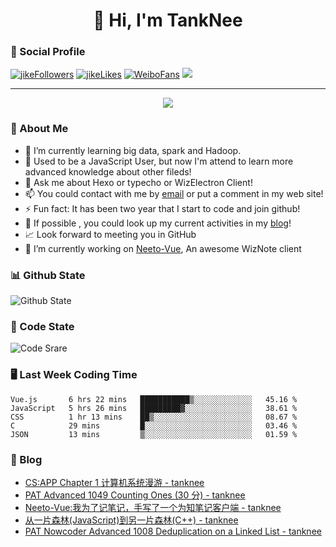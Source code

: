 
<h1 align="center">👋 Hi, I'm TankNee</h1>

### 📌 Social Profile 

[![jikeFollowers](https://img.shields.io/badge/dynamic/json?color=%23FFE411&label=JikeFollowers&query=%24.data.totalSubs&url=https%3A%2F%2Fapi.spencerwoo.com%2Fsubstats%2F%3Fsource%3DjikeFollower%26queryKey%3Dd25cf3f3-f6e6-4427-b418-51ba06cf26e9)](https://m.okjike.com)
[![jikeLikes](https://img.shields.io/badge/dynamic/json?color=%23FFE411&label=JikeLikes&query=%24.data.totalSubs&url=https%3A%2F%2Fapi.spencerwoo.com%2Fsubstats%2F%3Fsource%3DjikeLiked%26queryKey%3Dd25cf3f3-f6e6-4427-b418-51ba06cf26e9)](https://m.okjike.com)
[![WeiboFans](https://img.shields.io/badge/dynamic/json?color=%23E6162D&label=WeiboFollowers&query=%24.data.totalSubs&url=https%3A%2F%2Fapi.spencerwoo.com%2Fsubstats%2F%3Fsource%3Dweibo%26queryKey%3D5201023153)](https://www.weibo.com)
![](https://visitor-badge.glitch.me/badge?page_id=TankNee.TankNee)

---

<a href="https://github.com/linonetwo">
    <p align="center">
        <img src="https://github-profile-trophy.vercel.app/?username=TankNee&column=7&theme=onedark"/>
    </p>
</a>

### 👦 About Me 

- 🌱 I’m currently learning big data, spark and Hadoop.
- 🤔 Used to be a JavaScript User, but now I'm attend to learn more advanced knowledge about other fileds!
- 💬 Ask me about Hexo or typecho or WizElectron Client!
- 📫 You could contact with me by [email](mailto:nee@tanknee.cn) or put a comment in my web site!
-  ⚡  Fun fact: It has been two year that I start to code and join github!
- 🎉 If possible , you could look up my current activities in my [blog](https://www.tanknee.cn)!
- 📈 Look forward to meeting you in GitHub
- 🔭 I’m currently working on [Neeto-Vue](https://github.com/TankNee/Neeto-Vue), An awesome WizNote client

### 📊 Github State

![Github State](https://github-readme-stats.vercel.app/api?username=TankNee&show_icons=true&hide_border=true)

### 📶 Code State

![Code Srare](https://github-readme-stats.vercel.app/api/top-langs/?username=TankNee&layout=compact&hide_border=true&title_color=a0a9af)

### 🖥 Last Week Coding Time

<!--START_SECTION:waka-->
```text
Vue.js       6 hrs 22 mins   ███████████▒░░░░░░░░░░░░░   45.16 % 
JavaScript   5 hrs 26 mins   █████████▓░░░░░░░░░░░░░░░   38.61 % 
CSS          1 hr 13 mins    ██▒░░░░░░░░░░░░░░░░░░░░░░   08.67 % 
C            29 mins         █░░░░░░░░░░░░░░░░░░░░░░░░   03.46 % 
JSON         13 mins         ▒░░░░░░░░░░░░░░░░░░░░░░░░   01.59 % 
```
<!--END_SECTION:waka-->

### 📕 Blog

<!-- BLOG-POST-LIST:START -->
- [CS:APP Chapter 1 计算机系统漫游 - tanknee](http://www.cnblogs.com/tanknee/p/csapp_01.html)
- [PAT Advanced 1049 Counting Ones (30 分) - tanknee](http://www.cnblogs.com/tanknee/p/14492802.html)
- [Neeto-Vue:我为了记笔记，手写了一个为知笔记客户端 - tanknee](http://www.cnblogs.com/tanknee/p/14367479.html)
- [从一片森林(JavaScript)到另一片森林(C++) - tanknee](http://www.cnblogs.com/tanknee/p/14352329.html)
- [PAT Nowcoder Advanced 1008 Deduplication on a Linked List - tanknee](http://www.cnblogs.com/tanknee/p/14336458.html)
<!-- BLOG-POST-LIST:END -->
